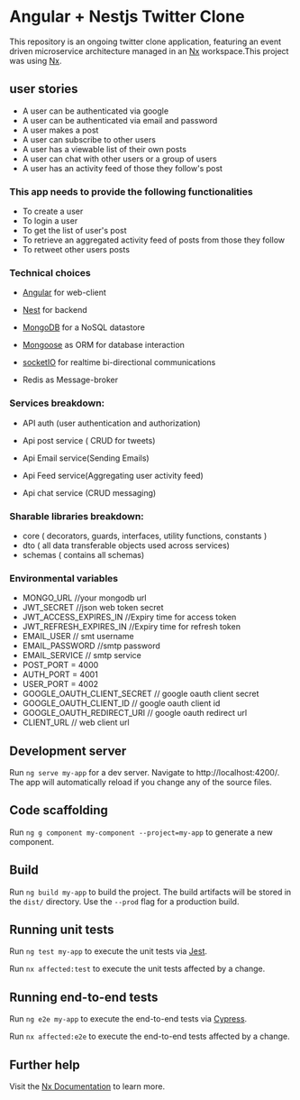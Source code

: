 # Angular + Nestjs Twitter Clone

This repository is an ongoing twitter clone application, featuring an event driven microservice architecture managed in an [Nx](https://nx.dev) workspace.This project was using [Nx](https://nx.dev).

## user stories

- A user can be authenticated via google
- A user can be authenticated via email and password
- A user makes a post
- A user can subscribe to other users
- A user has a viewable list of their own posts
- A user can chat with other users or a group of users
- A user has an activity feed of those they follow's post

### This app needs to provide the following functionalities

- To create a user
- To login a user
- To get the list of user's post
- To retrieve an aggregated activity feed of posts from those they follow
- To retweet other users posts

### Technical choices

- [Angular](https://angular.io) for web-client
- [Nest](https://nestjs.com) for backend
- [MongoDB](https://www.mongodb.com/) for a NoSQL datastore
- [Mongoose](https://mongoosejs.com/) as ORM for database interaction
- [socketIO](https://socket.io/) for realtime bi-directional communications

- Redis as Message-broker

### Services breakdown:

- API auth (user authentication and authorization)

- Api post service ( CRUD for tweets)
- Api Email service(Sending Emails)
- Api Feed service(Aggregating user activity feed)
- Api chat service (CRUD messaging)

### Sharable libraries breakdown:

- core ( decorators, guards, interfaces, utility functions, constants )
- dto ( all data transferable objects used across services)
- schemas ( contains all schemas)

### Environmental variables

- MONGO_URL //your mongodb url
- JWT_SECRET //json web token secret
- JWT_ACCESS_EXPIRES_IN //Expiry time for access token
- JWT_REFRESH_EXPIRES_IN //Expiry time for refresh token
- EMAIL_USER // smt username
- EMAIL_PASSWORD //smtp password
- EMAIL_SERVICE // smtp service
- POST_PORT = 4000
- AUTH_PORT = 4001
- USER_PORT = 4002
- GOOGLE_OAUTH_CLIENT_SECRET // google oauth client secret
- GOOGLE_OAUTH_CLIENT_ID // google oauth client id
- GOOGLE_OAUTH_REDIRECT_URI // google oauth redirect url
- CLIENT_URL // web client url

## Development server

Run `ng serve my-app` for a dev server. Navigate to http://localhost:4200/. The app will automatically reload if you change any of the source files.

## Code scaffolding

Run `ng g component my-component --project=my-app` to generate a new component.

## Build

Run `ng build my-app` to build the project. The build artifacts will be stored in the `dist/` directory. Use the `--prod` flag for a production build.

## Running unit tests

Run `ng test my-app` to execute the unit tests via [Jest](https://jestjs.io).

Run `nx affected:test` to execute the unit tests affected by a change.

## Running end-to-end tests

Run `ng e2e my-app` to execute the end-to-end tests via [Cypress](https://www.cypress.io).

Run `nx affected:e2e` to execute the end-to-end tests affected by a change.

## Further help

Visit the [Nx Documentation](https://nx.dev/angular) to learn more.
